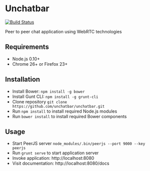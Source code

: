 # Unchatbar
[![Build Status](https://travis-ci.org/unchatbar/unchatbar.svg?branch=master)](https://travis-ci.org/unchatbar/unchatbar)

Peer to peer chat application using WebRTC technologies

## Requirements
* Node.js 0.10+
* Chrome 26+ or Firefox 23+

## Installation
* Install Bower: `npm install -g bower`
* Install Gunt CLI: `npm install -g grunt-cli`
* Clone repository `git clone https://github.com/unchatbar/unchatbar.git`
* Run `npm install` to install required Node.js modules
* Run `bower install` to install required Bower components

## Usage
* Start PeerJS server `node_modules/.bin/peerjs --port 9000 --key peerjs`
* Run `grunt serve` to start application server
* Invoke application: http://localhost:8080
* Visit documentation: http://localhost:8080/docs
